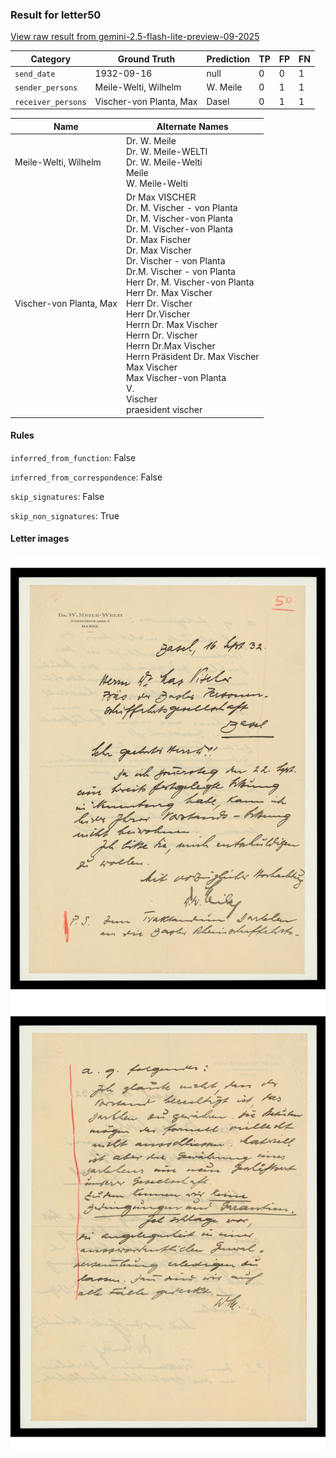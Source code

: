 ### Result for letter50
[View raw result from gemini-2.5-flash-lite-preview-09-2025](https://github.com/RISE-UNIBAS/humanities_data_benchmark/blob/main/results/2025-10-01/T0214/request_T0214_letter50.json)


| Category          | Ground Truth | Prediction | TP | FP | FN |
|------------------|--------------|------------|----|----|----|
| `send_date`        | 1932-09-16 | null | 0 | 0 | 1 |
| `sender_persons`  | Meile-Welti, Wilhelm | W. Meile | 0 | 1 | 1 |
| `receiver_persons` | Vischer-von Planta, Max | Dasel | 0 | 1 | 1 |

| Name | Alternate Names |
| --- | --- |
| Meile-Welti, Wilhelm | Dr. W. Meile<br>Dr. W. Meile-WELTl<br>Dr. W. Meile-Welti<br>Meile<br>W. Meile-Welti |
| Vischer-von Planta, Max | Dr Max VISCHER<br>Dr. M. Vischer - von Planta<br>Dr. M. Vischer-von Planta<br>Dr. M. Vischer-von Planta<br>Dr. Max Fischer<br>Dr. Max Vischer<br>Dr. Vischer - von Planta<br>Dr.M. Vischer - von Planta<br>Herr Dr. M. Vischer-von Planta<br>Herr Dr. Max Vischer<br>Herr Dr. Vischer<br>Herr Dr.Vischer<br>Herrn Dr. Max Vischer<br>Herrn Dr. Vischer<br>Herrn Dr.Max Vischer<br>Herrn Präsident Dr. Max Vischer<br>Max Vischer<br>Max Vischer-von Planta<br>V.<br>Vischer<br>praesident vischer |

#### Rules
`inferred_from_function`: False

`inferred_from_correspondence`: False

`skip_signatures`: False

`skip_non_signatures`: True

#### Letter images

<img src="https://github.com/RISE-UNIBAS/humanities_data_benchmark/blob/main/benchmarks/metadata_extraction/images/letter50_p1.jpg?raw=true" alt="letter50_p1.jpg" width="800px">

<img src="https://github.com/RISE-UNIBAS/humanities_data_benchmark/blob/main/benchmarks/metadata_extraction/images/letter50_p2.jpg?raw=true" alt="letter50_p2.jpg" width="800px">

